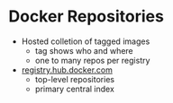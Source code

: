 Docker Repositories
===================
- Hosted colletion of tagged images
  - tag shows who and where
  - one to many repos per registry
- [registry.hub.docker.com][index]
  - top-level repositories
  - primary central index

[index]: https://registry.hub.docker.com/
